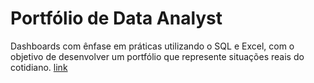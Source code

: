 # Portfólio de Data Analyst 

Dashboards com ênfase em práticas utilizando o SQL e Excel, com o objetivo de desenvolver um portfólio que represente situações reais do cotidiano.
[link](https://github.com/ThiagoAoki88/Data-Analyst-Projects/blob/main/Imagens/dashboard.jpg)
